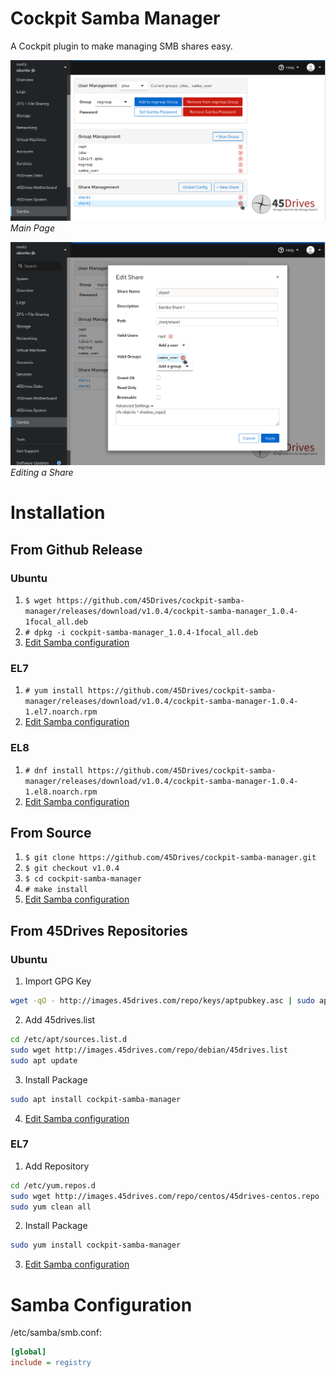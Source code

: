 # Cockpit Samba Manager
A Cockpit plugin to make managing SMB shares easy.  
  
![Main Page](img/main.png)
*Main Page*  
  
![Editing a Share](img/edit_share.png)
*Editing a Share*
# Installation
## From Github Release
### Ubuntu
1. `$ wget https://github.com/45Drives/cockpit-samba-manager/releases/download/v1.0.4/cockpit-samba-manager_1.0.4-1focal_all.deb`
1. `# dpkg -i cockpit-samba-manager_1.0.4-1focal_all.deb`
1. [Edit Samba configuration](#samba-configuration)
### EL7
1. `# yum install https://github.com/45Drives/cockpit-samba-manager/releases/download/v1.0.4/cockpit-samba-manager-1.0.4-1.el7.noarch.rpm`
1. [Edit Samba configuration](#samba-configuration)
### EL8
1. `# dnf install https://github.com/45Drives/cockpit-samba-manager/releases/download/v1.0.4/cockpit-samba-manager-1.0.4-1.el8.noarch.rpm`
1. [Edit Samba configuration](#samba-configuration)
## From Source
1. `$ git clone https://github.com/45Drives/cockpit-samba-manager.git`
1. `$ git checkout v1.0.4`
1. `$ cd cockpit-samba-manager`
1. `# make install`
1. [Edit Samba configuration](#samba-configuration)
## From 45Drives Repositories
### Ubuntu
1. Import GPG Key
```sh
wget -qO - http://images.45drives.com/repo/keys/aptpubkey.asc | sudo apt-key add -
```
2. Add 45drives.list
```sh
cd /etc/apt/sources.list.d
sudo wget http://images.45drives.com/repo/debian/45drives.list
sudo apt update
```
3. Install Package
```sh
sudo apt install cockpit-samba-manager
```
4. [Edit Samba configuration](#samba-configuration)
### EL7
1. Add Repository
```sh
cd /etc/yum.repos.d
sudo wget http://images.45drives.com/repo/centos/45drives-centos.repo
sudo yum clean all
```
2. Install Package
```sh
sudo yum install cockpit-samba-manager
```
3. [Edit Samba configuration](#samba-configuration)
# Samba Configuration
/etc/samba/smb.conf:
```ini
[global]
include = registry
```
